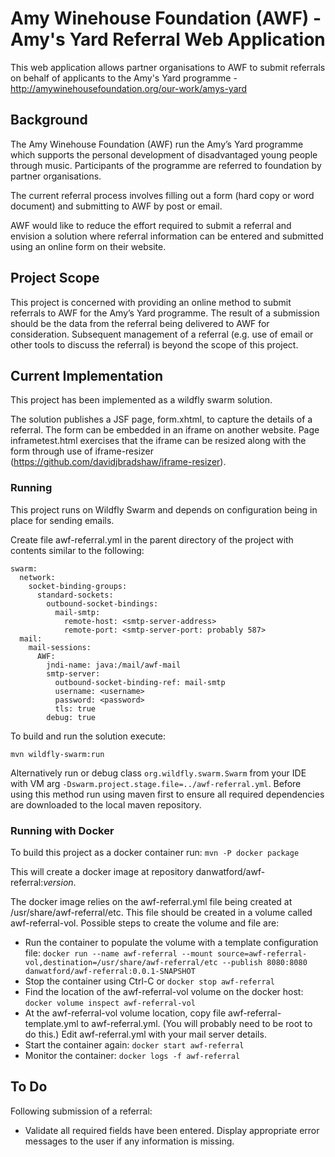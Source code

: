 # Amy Winehouse Foundation (AWF) - Amy's Yard Referral Web Application

This web application allows partner organisations to AWF to submit referrals on behalf of applicants to the Amy's Yard programme - http://amywinehousefoundation.org/our-work/amys-yard


## Background

The Amy Winehouse Foundation (AWF) run the Amy’s Yard programme which supports the personal development of disadvantaged young people through music. Participants of the programme are referred to foundation by partner organisations.

The current referral process involves filling out a form (hard copy or word document) and submitting to AWF by post or email.

AWF would like to reduce the effort required to submit a referral and envision a solution where referral information can be entered and submitted using an online form on their website.

## Project Scope

This project is concerned with providing an online method to submit referrals to AWF for the Amy’s Yard programme. The result of a submission should be the data from the referral being delivered to AWF for consideration. Subsequent management of a referral (e.g. use of email or other tools to discuss the referral) is beyond the scope of this project.

## Current Implementation

This project has been implemented as a wildfly swarm solution.

The solution publishes a JSF page, form.xhtml, to capture the details of a referral.
The form can be embedded in an iframe on another website. Page inframetest.html exercises that the iframe can be resized along with the form through use of iframe-resizer (https://github.com/davidjbradshaw/iframe-resizer).

### Running
This project runs on Wildfly Swarm and depends on configuration being in place for sending emails.

Create file awf-referral.yml in the parent directory of the project with contents similar to the following:

```
swarm:
  network:
    socket-binding-groups:
      standard-sockets:
        outbound-socket-bindings:
          mail-smtp:
            remote-host: <smtp-server-address>
            remote-port: <smtp-server-port: probably 587>
  mail:
    mail-sessions:
      AWF:
        jndi-name: java:/mail/awf-mail
        smtp-server:
          outbound-socket-binding-ref: mail-smtp
          username: <username>
          password: <password>
          tls: true
        debug: true
```

To build and run the solution execute:
```
mvn wildfly-swarm:run
```

Alternatively run or debug class `org.wildfly.swarm.Swarm` from your IDE with VM 
arg `-Dswarm.project.stage.file=../awf-referral.yml`. Before using this method run 
using maven first to ensure all required dependencies are downloaded to the local 
maven repository.

### Running with Docker
To build this project as a docker container run:
```mvn -P docker package```

This will create a docker image at repository danwatford/awf-referral:_version_. 

The docker image relies on the awf-referral.yml file being created at /usr/share/awf-referral/etc.
This file should be created in a volume called awf-referral-vol. Possible steps to create the volume
and file are:
- Run the container to populate the volume with a template configuration file:
```docker run --name awf-referral --mount source=awf-referral-vol,destination=/usr/share/awf-referral/etc --publish 8080:8080 danwatford/awf-referral:0.0.1-SNAPSHOT```  
- Stop the container using Ctrl-C or ```docker stop awf-referral```
- Find the location of the awf-referral-vol volume on the docker host: ```docker volume inspect awf-referral-vol```
- At the awf-referral-vol volume location, copy file awf-referral-template.yml to awf-referral.yml. (You will probably need to 
be root to do this.) Edit awf-referral.yml with your mail server details.
- Start the container again: ```docker start awf-referral```
- Monitor the container: ```docker logs -f awf-referral```

## To Do
Following submission of a referral:
- Validate all required fields have been entered. Display appropriate error messages to the user if any information is missing.
